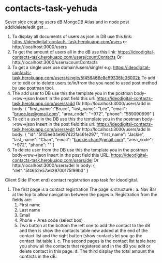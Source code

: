 # contacts-task-yehuda

Sever side creating users dB MongoDB Atlas and in node post add/delete/edit get ...

1. To display all documents of users as json in DB use this link:
   https://ideodigital-contacts-task.herokuapp.com/users or
   http://localhost:3000/users
2. To get the amount of users all in the dB use this link:
   https://ideodigital-contacts-task.herokuapp.com/users/countContacts
   Or
   http://localhost:3000/users/countContacts
3. To get a single user use domain/users/single/<id>
   e.g. https://ideodigital-contacts-task.herokuapp.com/users/single/5f456466e8c69336fc36002b
   To add or to edit or to delete users to/in/from the you need to used post method by use postman tool.
4. The add user to DB use this the template you in the postman body->row->json
   Insert in the post field this url:
   https://ideodigital-contacts-task.herokuapp.com/users/add
   Or
   http://localhost:3000/users/add
   in body:
   {
   "first_name":"Bruce",
   "last_name": "Lee",
   "email": "bruce.lee@gmail.com",
   "area_code": "+972",
   "phone": "589090999"
   }
5. To edit a user in the DB use this the template you in the postman body->row->json
   Insert in the post field this url:
   https://ideodigital-contacts-task.herokuapp.com/users/edit
   Or
   http://localhost:3000/users/add
   In body:
   {
   "id":"5f45ee34e997422fac61e297",
   "first_name": "Jackie",
   "last_name": "Chan",
   "email": "backie.chan@gmail.com",
   "area_code": "+972",
   "phone": ""
   }
6. To delete user from the DB use this the template you in the postman body->row->json
   Insert in the post field this URL:
   https://ideodigital-contacts-task.herokuapp.com/users/del
   Or
   http://localhost:3000/users/del
   In body:
   {
   "del":"5f4652e57a639700175f99b3"
   }

Client Side (Front end) contact registration app task for ideodigital.

1. The first page is a contact registration
   The page is structure :
   a. Nav Bar at the top to allow navigation between the pages
   b. Registration from the fields are:
    1. First name 
    2. Last name 
    3. Email 
    4. Phone + Area code (select box) 
    5. Two button at the bottom the left one to add the contact to the dB and then is show the contacts table new added at the end of the contact list and the right button (show contacts let you go the contact list table ).
    c. The second pages is the contact list table here you show all the contacts that registered and in the dB you edit or delete contact in this page.
    d. The third display the total amount the contacts in the dB.
